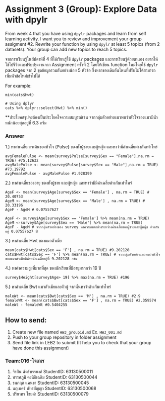 # Assignment 3 (Group): Explore Data with dpylr

From week 4 that you have using `dpylr` packages and learn from self learning activity. I want you to review and improvement your group assigment #2. Rewrite your function by using `dpylr` at least 5 topics (from 2 datasets). Your group can add new topics to reach 5 topics.

จากการเรียนรู้ในสัปดาห์ที่ 4 ที่ได้เรียนรู้ใช้ `dpylr` packages และการเรียนรู้ด้วยตนเอง อยากให้ใช้ไปรีวิวและปรับปรุงงานจาก Assignment ครั้งที่ 2 โดยให้เขียน function ใหม่โดยใช้ `dpylr` packages จาก 2 ชุดข้อมูลรวมกันอย่างน้อย 5 หัวข้อ ซึ่งหากของเดิมอันไหนที่ปรับไม่ได้สามารถเพิ่มหัวข้อใหม่เข้าไปได้

For example:

```
min(cats$Hwt)

# Using dplyr
cats %>% dplyr::select(Hwt) %>% min()
```

\*\*ประโยคสรุปจะต้องเป็นประโยคใจความสมบูรณ์เช่น จากกลุ่มตัวอย่างแมวพบว่าหัวใจของแมวมีน้ำหนักน้อยสุดอยู่ที่ 6.3 กรัม

### Answer

1.) หาค่าเฉลี่ยการเต้นของหัวใจ (Pulse) ของทั้งผู้ชายและผู้หญิง และหาว่ามีค่าเฉลี่ยต่างกันเท่าไหร่
```{R}
avgFemalePulse <- mean(survey$Pulse[survey$Sex == "Female"],na.rm = TRUE) #75.12632
avgMalePulse <- mean(survey$Pulse[survey$Sex == "Male"],na.rm = TRUE) #73.19792
avgFemalePulse - avgMalePulse #1.928399
```

2.) หาค่าเฉลี่ยของอายุ ของทั้งผู้ชาย และผู้หญิง และหาว่ามีมีค่าเฉลี่ยต่างกันเท่าไหร่
```{R}
AgeF <- mean(survey$Age[survey$Sex == 'Female'] , na.rm = TRUE) # 20.40753
AgeM <- mean(survey$Age[survey$Sex == 'Male'] , na.rm = TRUE) # 20.33196
AgeF - AgeM # 0.07557627
```
```{R}
AgeF <- survey$Age[survey$Sex == 'Female'] %>% mean(na.rm = TRUE)
AgeM <-survey$Age[survey$Sex == 'Male'] %>% mean(na.rm = TRUE)
AgeF - AgeM # จากกลุ่มตัวอย่างของ survey หาความแตกต่างระหว่างค่าเฉลี่ยของผู้ชายและผู้หญิง ต่างกันอยู่ 0.07557627 ปี
```
3.) หาค่าเฉลี่ย Hwt ของแมวตัวเมีย
```{R}
mean(cats$Hwt[cats$Sex == 'F'] , na.rm = TRUE) #9.202128
cats$Hwt[cats$Sex == 'F'] %>% mean(na.rm = TRUE) # จากกลุ่มตัวอย่างแมวพบว่าหัวใจของแมวตัวเมียมีน้ำหนักเฉลี่ยอยู่ที่ 9.202128 กรัม
```
4.) หาค่าความสูงที่มากที่สุด ของนักเรียนที่มีอายุมากกว่า 19 ปี
```{R}
survey$Height[survey$Age> 19] %>% max(na.rm = TRUE) #196
```
5.) หาค่าเฉลี่ย Bwt แมวตัวเมียและตัวผู้ จากนั้นหาว่าต่างกันเท่าไหร่
```{R}
maleWt <- mean(cats$Bwt[cats$Sex == 'M'] , na.rm = TRUE) #2.9
femaleWt <- mean(cats$Bwt[cats$Sex == 'F'] , na.rm = TRUE) #2.359574
maleWt - femaleWt #0.5404255
```

## How to send:

1. Create new file named `HW3_groupid.md` Ex. `HW3_001.md`
2. Push to your group repository in folder assignment
3. Send file link in LEB2 to submit (It help you to check that your group have done this assignment)

### Team:016-ใจเกเร
1.  จิรสิน  ฉัตร์บรรยงค์  StudentID: 63130500011
2.  ทรรศภูมิ  คงนิธิเฉลิม StudentID: 63130500044
3.  ธนกฤต แคนขา StudentID: 63130500045
4.  นฤเบศร์ ภัทรสัญญา StudentID: 63130500068
5.  ปรียาทร ไชยคำ StudentID: 63130500079


